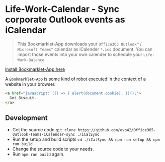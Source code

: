# Life-Work-Calendar - Sync corporate Outlook events as iCalendar

  > This Bookmarklet-App downloads your `Office365 Outlook™` / `Microsoft Teams™` calendar as iCalender `*.ics` document.
  You can import those events into your own calender to schedule your `Life-Work-Balance`.

[Install Bookmarklet-App here](./docs/)

A `Bookmarklet-App` is some kind of robot executed in the context of a website in your browser.

```html
<a href="javascript: (() => { alert(document.cookie); })();">
  Get Biscuit.
</a>
```

## Development

 * Get the source code `git clone https://github.com/evo42/Office365-Outlook-Teams-iCalendar-sync ./iCalSync`
 * Run the setup and build scripts `cd ./iCalSync && npm run setup && npm run build`
 * Change the source code to your needs.
 * Run `npm run build` again.

